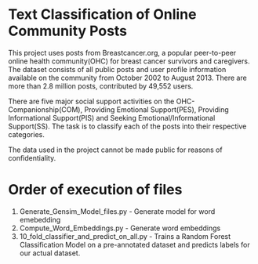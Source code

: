 # Text Classification of Online Community Posts
This project uses posts from Breastcancer.org, a popular peer-to-peer online health community(OHC) for breast cancer survivors and caregivers. The dataset consists of all public posts and user profile information available on the community from October 2002 to August 2013. There are more than 2.8 million posts, contributed by 49,552 users.

There are five major social support activities on the OHC- Companionship(COM), Providing Emotional Support(PES), Providing Informational Support(PIS) and Seeking Emotional/Informational Support(SS). The task is to classify each of the posts into their respective categories.

The data used in the project cannot be made public for reasons of confidentiality.

# Order of execution of files
1) Generate_Gensim_Model_files.py - Generate model for word emebedding
2) Compute_Word_Embeddings.py - Generate word embeddings
3) 10_fold_classifier_and_predict_on_all.py - Trains a Random Forest Classification Model on a pre-annotated dataset and predicts labels for our actual dataset.
